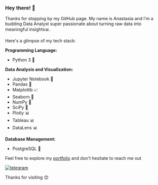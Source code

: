 ### Hey there! 👋
Thanks for stopping by my GitHub page. 
My name is Anastasia and I'm a budding Data Analyst super passionate about turning raw data into meaningful insights📊.

Here's a glimpse of my tech stack:

**Programming Language:**

 - Python 3 🐍

**Data Analysis and Visualization:**

 - Jupyter Notebook 📔
 - Pandas 🐼
 - Matplotlib 📈
 - Seaborn 🌅
 - NumPy 🧮
 - SciPy  🧮
 - Plotly 📊
 - Tableau 📊
 - DataLens 📊

**Database Management:**

 - PostgreSQL 📂


Feel free to explore my [portfolio](https://github.com/D-A-Y8/Portfolio) and don't hesitate to reach me out

[![telegram](https://img.shields.io/badge/telegram-26A5E4?logo=telegram&logoColor=white&style=for-the-badge)](https://t.me/An_dy23)

Thanks for visiting 😊

<!--
**D-A-Y8/D-A-Y8** is a ✨ _special_ ✨ repository because its `README.md` (this file) appears on your GitHub profile.

Here are some ideas to get you started:

- 🔭 I’m currently working on ...
- 🌱 I’m currently learning ...
- 👯 I’m looking to collaborate on ...
- 🤔 I’m looking for help with ...
- 💬 Ask me about ...
- 📫 How to reach me: ...
- 😄 Pronouns: ...
- ⚡ Fun fact: ...
-->
